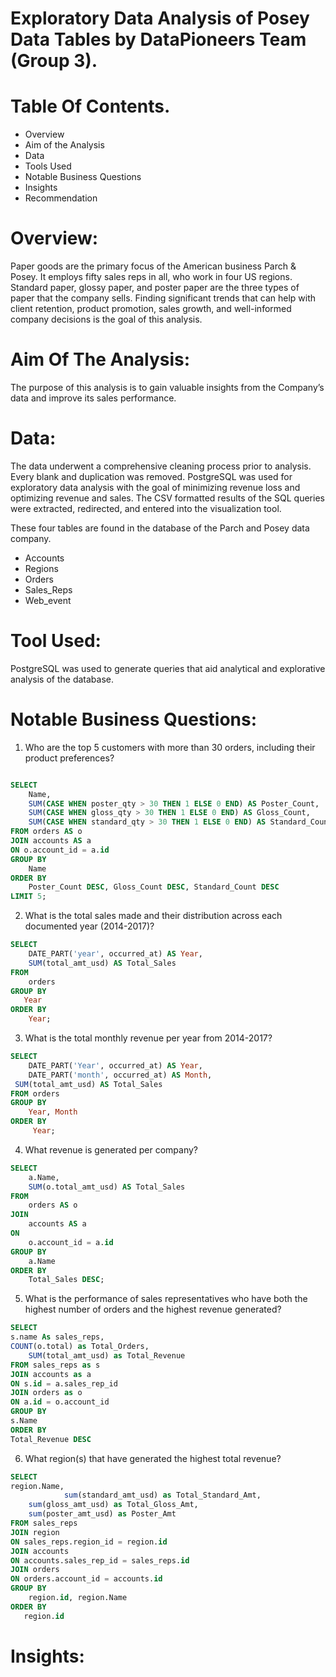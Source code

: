 # Exploratory Data Analysis of Posey Data Tables by DataPioneers Team (Group 3). 
# Table Of Contents. 
- Overview
- Aim of the Analysis
- Data
- Tools Used
- Notable Business Questions
- Insights
- Recommendation 

# Overview: 

Paper goods are the primary focus of the American business Parch & Posey. It employs fifty sales reps in all, who work in four US regions. Standard paper, glossy paper, and poster paper are the three types of paper that the company sells. Finding significant trends that can help with client retention, product promotion, sales growth, and well-informed company decisions is the goal of this analysis.

# Aim Of The Analysis: 

The purpose of this analysis is to gain valuable insights from the Company’s data and improve its sales performance.

# Data: 

The data underwent a comprehensive cleaning process prior to analysis. Every blank and duplication was removed. PostgreSQL was used for exploratory data analysis with the goal of minimizing revenue loss and optimizing revenue and sales. The CSV formatted results of the SQL queries were extracted, redirected, and entered into the visualization tool.

These four tables are found in the database of the Parch and Posey data company.
- Accounts
- Regions
- Orders
- Sales_Reps
- Web_event
# Tool Used: 
PostgreSQL was used to generate queries that aid analytical and explorative analysis of the database.

# Notable Business Questions: 
1. Who are the top 5 customers with more than 30 orders, including their product preferences?

``` SQL

SELECT 
    Name,
    SUM(CASE WHEN poster_qty > 30 THEN 1 ELSE 0 END) AS Poster_Count,
    SUM(CASE WHEN gloss_qty > 30 THEN 1 ELSE 0 END) AS Gloss_Count,
    SUM(CASE WHEN standard_qty > 30 THEN 1 ELSE 0 END) AS Standard_Count
FROM orders AS o
JOIN accounts AS a 
ON o.account_id = a.id
GROUP BY 
    Name
ORDER BY 
    Poster_Count DESC, Gloss_Count DESC, Standard_Count DESC
LIMIT 5; 
```
2. What is the total sales made and their distribution across each documented year (2014-2017)?
``` SQL
SELECT
    DATE_PART('year', occurred_at) AS Year,
    SUM(total_amt_usd) AS Total_Sales
FROM
    orders
GROUP BY 
   Year
ORDER BY 
    Year;
```
3. What is the total monthly revenue per year from 2014-2017?

``` SQL
SELECT
    DATE_PART('Year', occurred_at) AS Year,
    DATE_PART('month', occurred_at) AS Month,
 SUM(total_amt_usd) AS Total_Sales
FROM orders
GROUP BY
    Year, Month
ORDER BY 
     Year;
```
4. What revenue is generated per company?
``` SQL
SELECT 
    a.Name, 
    SUM(o.total_amt_usd) AS Total_Sales
FROM 
    orders AS o
JOIN 
    accounts AS a 
ON 
    o.account_id = a.id
GROUP BY 
    a.Name
ORDER BY 
    Total_Sales DESC;
```
5. What is the performance of sales representatives who have both the highest number of orders and the highest revenue generated?
``` SQL
SELECT 
s.name As sales_reps, 
COUNT(o.total) as Total_Orders, 
	SUM(total_amt_usd) as Total_Revenue
FROM sales_reps as s
JOIN accounts as a
ON s.id = a.sales_rep_id
JOIN orders as o
ON a.id = o.account_id
GROUP BY
s.Name
ORDER BY 
Total_Revenue DESC
```
6. What region(s) that have generated the highest total revenue?
``` SQL
SELECT 
region.Name,   
        	sum(standard_amt_usd) as Total_Standard_Amt,
	sum(gloss_amt_usd) as Total_Gloss_Amt,
	sum(poster_amt_usd) as Poster_Amt
FROM sales_reps
JOIN region
ON sales_reps.region_id = region.id
JOIN accounts
ON accounts.sales_rep_id = sales_reps.id
JOIN orders
ON orders.account_id = accounts.id
GROUP BY 
    region.id, region.Name
ORDER BY
   region.id
```
# Insights: 




